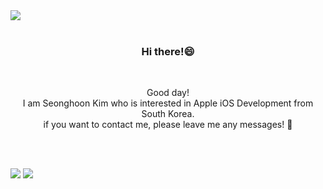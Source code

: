 <img src="https://capsule-render.vercel.app/api?type=waving&color=random&height=80&section=header&reversal=true" />

<div align="center">
  <br>
  <h3>
    Hi there!😄  
  </h3>
  <br>

  Good day!<br>
  I am Seonghoon Kim who is interested in Apple iOS Development from South Korea.<br>
  if you want to contact me, please leave me any messages! 📩<br>
  <p><br><br></p>

</div>


<img src="https://capsule-render.vercel.app/api?type=waving&color=random&height=80&section=footer&reversal=true" />


<img src="https://capsule-render.vercel.app/api?type=Cylinder&color=gradient&customColorList=0,2,9,10,12,13,19,21,23&height=170&section=header&text=Seonghoon%20Kim&fontSize=50&desc=iOS Developer&fontAlignY=45&descAlign=64&descAlignY=75&animation=fadeIn" />

